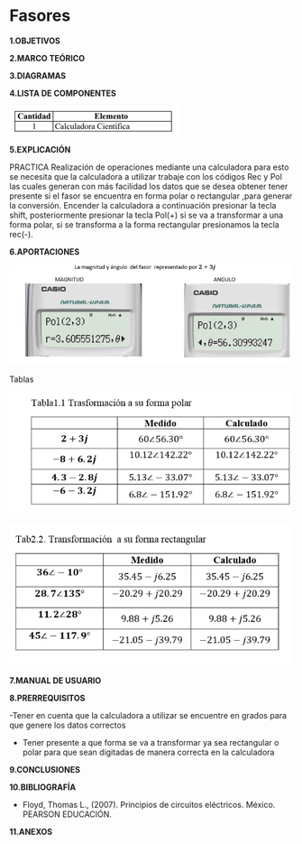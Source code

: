 # Fasores


**1.OBJETIVOS**

**2.MARCO TEÓRICO**

**3.DIAGRAMAS**


**4.LISTA DE COMPONENTES**

![elementos](https://github.com/Katherine01-Arevalo/Fasores/blob/main/img/elementos.PNG)

**5.EXPLICACIÓN**

PRACTICA 
Realización de operaciones mediante una calculadora para esto se necesita que la calculadora a utilizar trabaje con los códigos Rec y Pol las cuales generan  con más facilidad los datos que  se desea obtener tener presente si el fasor se encuentra en forma polar o rectangular ,para generar la conversión.
Encender la calculadora a continuación presionar la tecla shift, posteriormente presionar la tecla Pol(+) si se va a transformar a una forma polar, si se transforma a la forma rectangular   presionamos la tecla rec(-).

**6.APORTACIONES**

![simulacion](https://github.com/Katherine01-Arevalo/Fasores/blob/main/img/primero.PNG)

Tablas

![tabla1](https://github.com/Katherine01-Arevalo/Fasores/blob/main/img/tabla1.PNG)

![tabla2](https://github.com/Katherine01-Arevalo/Fasores/blob/main/img/tabla%202.PNG)

**7.MANUAL DE USUARIO**

**8.PRERREQUISITOS**

-Tener en cuenta  que la calculadora a utilizar se encuentre en grados para que genere los datos correctos 
- Tener presente  a que  forma se va a transformar ya sea rectangular o polar para que sean digitadas de manera correcta en  la calculadora 

**9.CONCLUSIONES**



**10.BIBLIOGRAFÍA**

- Floyd, Thomas L., (2007). Principios de circuitos eléctricos. México. PEARSON EDUCACIÓN.

**11.ANEXOS**


